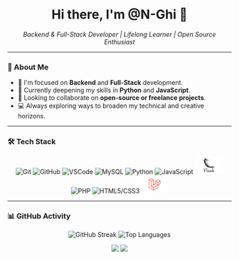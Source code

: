 <h1 align="center">Hi there, I'm @N-Ghi 👋</h1>

<p align="center">
  <em>Backend & Full-Stack Developer | Lifelong Learner | Open Source Enthusiast</em>
</p>

---

### 🚀 About Me

- 🔭 I'm focused on **Backend** and **Full-Stack** development.
- 🌱 Currently deepening my skills in **Python** and **JavaScript**.
- 🤝 Looking to collaborate on **open-source or freelance projects**.
- 💻 Always exploring ways to broaden my technical and creative horizons.

---

### 🛠️ Tech Stack

<p align="center">
  <img src="https://cdn.jsdelivr.net/gh/devicons/devicon/icons/git/git-original.svg" alt="Git" height="40" />
  <img src="https://cdn.jsdelivr.net/gh/devicons/devicon/icons/github/github-original.svg" alt="GitHub" height="40"/>
  <img src="https://cdn.jsdelivr.net/gh/devicons/devicon/icons/vscode/vscode-original.svg" alt="VSCode" height="40"/>
  <img src="https://cdn.jsdelivr.net/gh/devicons/devicon/icons/mysql/mysql-original-wordmark.svg" alt="MySQL" height="50"/>
  <img src="https://user-images.githubusercontent.com/76790341/190482427-414de214-10ea-4b75-9949-9d2e51c50b09.png" height="40" alt="Python" />
  <img src="https://user-images.githubusercontent.com/76790341/187140476-61664fc5-1562-48a3-a5a5-f2f6d8ac917f.png" height="40" alt="JavaScript" />
  <img src="https://github.com/Ghyghi/Ghyghi/blob/main/Flask-1.svg" height="40" alt="Flask" />
  <img src="https://user-images.githubusercontent.com/76790341/187141391-bfad1a42-3cc2-4edd-903b-6d362ee63fc2.png" height="40" alt="PHP" />
  <img src="https://user-images.githubusercontent.com/76790341/187142293-2280c369-2a56-4dcd-8547-df421d9421fe.png" height="40" alt="HTML5/CSS3" />
  <img src="https://github.com/Ghyghi/Ghyghi/blob/main/download.png" alt="Laravel" height="40" />
</p>

---

### 📊 GitHub Activity

<p align="center">
  <img src="https://github-readme-streak-stats.herokuapp.com/?user=N-Ghi&theme=github-dark&hide_border=true" alt="GitHub Streak" height="180"/>
  <img src="https://github-readme-stats.vercel.app/api/top-langs/?username=N-Ghi&layout=compact&theme=github_dark&hide_border=true" alt="Top Languages" height="180"/>
</p>

<p align="center">
  <img src="https://github-profile-summary-cards.vercel.app/api/cards/repos-per-language?username=N-Ghi&theme=github_dark" height="180"/>
  <img src="https://github-profile-summary-cards.vercel.app/api/cards/stats?username=N-Ghi&theme=github_dark" height="180"/>
</p>

<!--
**N-Ghi/N-Ghi** is a ✨ special ✨ repository because its `README.md` (this file) appears on your GitHub profile.
You can click the Preview link to take a look at your changes.
-->
